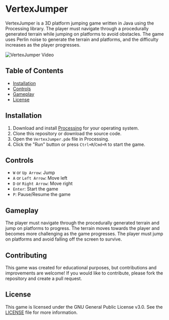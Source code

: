 # VertexJumper

VertexJumper is a 3D platform jumping game written in Java using the Processing library. The player must navigate through a procedurally generated terrain while jumping on platforms to avoid obstacles. The game uses Perlin noise to generate the terrain and platforms, and the difficulty increases as the player progresses.

![VertexJumper Video](VertexJumper.gif)

## Table of Contents

- [Installation](#installation)
- [Controls](#controls)
- [Gameplay](#gameplay)
- [License](#license)

## Installation

1. Download and install [Processing](https://processing.org/download/) for your operating system.
2. Clone this repository or download the source code.
3. Open the `VertexJumper.pde` file in Processing.
4. Click the "Run" button or press `Ctrl+R`/`Cmd+R` to start the game.

## Controls

- `W` or `Up Arrow`: Jump
- `A` or `Left Arrow`: Move left
- `D` or `Right Arrow`: Move right
- `Enter`: Start the game
- `P`: Pause/Resume the game

## Gameplay

The player must navigate through the procedurally generated terrain and jump on platforms to progress. The terrain moves towards the player and becomes more challenging as the game progresses. The player must jump on platforms and avoid falling off the screen to survive.

## Contributing

This game was created for educational purposes, but contributions and improvements are welcome! If you would like to contribute, please fork the repository and create a pull request.

## License

This game is licensed under the GNU General Public License v3.0. See the [LICENSE](LICENSE) file for more information.

